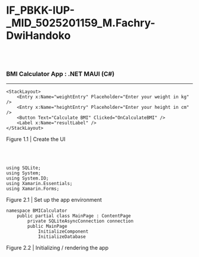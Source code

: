 # IF_PBKK-IUP-_MID_5025201159_M.Fachry-DwiHandoko
<br/><br/>
<h3> BMI Calculator App  :  .NET MAUI (C#) </h3>
<hr>

```
<StackLayout>
    <Entry x:Name="weightEntry" Placeholder="Enter your weight in kg" />
    <Entry x:Name="heightEntry" Placeholder="Enter your height in cm" />
    <Button Text="Calculate BMI" Clicked="OnCalculateBMI" />
    <Label x:Name="resultLabel" />
</StackLayout>
```

<p> Figure 1.1 | Create the UI </p>
<br/> <br/>

```
using SQLite;
using System;
using System.IO;
using Xamarin.Essentials;
using Xamarin.Forms;
```

<p> Figure 2.1 | Set up the app environment </p>

```
namespace BMICalculator
    public partial class MainPage : ContentPage
        private SQLiteAsyncConnection connection
        public MainPage
            InitializeComponent
            InitializeDatabase
```

<p> Figure 2.2 | Initializing / rendering the app </p>
